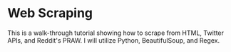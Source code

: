 # Web Scraping
This is a walk-through tutorial showing how to scrape from HTML, Twitter APIs, and Reddit's PRAW. I will utilize Python, BeautifulSoup, and Regex.
